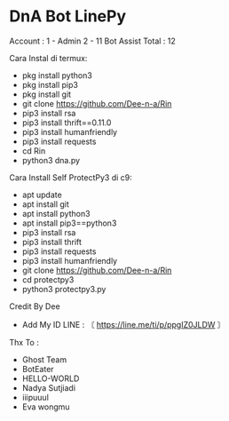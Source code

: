 # DnA Bot LinePy
Account :
1 - Admin
2 - 11 Bot Assist
Total : 12

Cara Instal di termux: 
- pkg install python3 
- pkg install pip3 
- pkg install git 
- git clone https://github.com/Dee-n-a/Rin
- pip3 install rsa 
- pip3 install thrift==0.11.0 
- pip3 install humanfriendly
- pip3 install requests 
- cd Rin
- python3 dna.py


Cara Install Self ProtectPy3 di c9: 
- apt update 
- apt install git 
- apt install python3 
- apt install pip3==python3 
- pip3 install rsa 
- pip3 install thrift 
- pip3 install requests 
- pip3 install humanfriendly 
- git clone https://github.com/Dee-n-a/Rin
- cd protectpy3 
- python3 protectpy3.py 


Credit By Dee 
- Add My ID LINE : 〘 https://line.me/ti/p/ppgIZ0JLDW 〙



Thx To : 
- Ghost Team
- BotEater
- HELLO-WORLD
- Nadya Sutjiadi
- iiipuuul
- Eva wongmu
